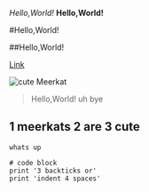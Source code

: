 *Hello,World!*
**Hello,World!**

#Hello,World!

##Hello,World!

[Link]( https://melissaesantos.github.io/cse15l-lab-reports/)

![cute Meerkat](https://www.google.com/imgres?imgurl=https%3A%2F%2Fi.natgeofe.com%2Fk%2Faa27e94d-8f1d-447e-9dba-15ac242317b0%2Fmeerkat-closeup-log_4x3.jpg&imgrefurl=https%3A%2F%2Fkids.nationalgeographic.com%2Fanimals%2Fmammals%2Ffacts%2Fmeerkat&tbnid=XPdyvv55LTD8AM&vet=12ahUKEwjQ7dL-1q_1AhVEoFsKHfHCDT8QMygAegUIARDTAQ..i&docid=xpkUm-hrY_ZYnM&w=3072&h=2304&itg=1&q=meerkat&ved=2ahUKEwjQ7dL-1q_1AhVEoFsKHfHCDT8QMygAegUIARDTAQ)

>Hello,World!
>uh
>bye


1 meerkats
2 are
3 cute
---
`whats up`
```
# code block
print '3 backticks or'
print 'indent 4 spaces'
```
